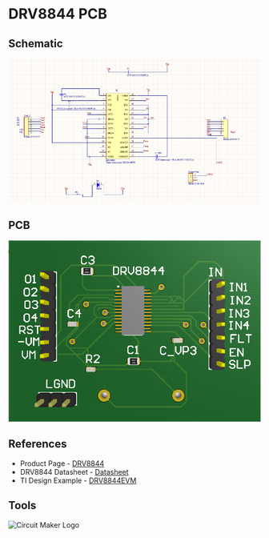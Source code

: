 # DRV8844 PCB
## Schematic
![Schematic diagram](https://github.com/pranavmp-10-000/DRV8844_PCB/blob/main/schematic.png)
## PCB
![3D PCB](https://github.com/pranavmp-10-000/DRV8844_PCB/blob/main/pcb_3D.png)
## References
- Product Page - [DRV8844](https://www.ti.com/product/DRV8844)
- DRV8844 Datasheet - [Datasheet](https://www.ti.com/lit/ds/symlink/drv8844.pdf?ts=1616510170476&ref_url=https%253A%252F%252Fwww.ti.com%252Fproduct%252FDRV8844)
- TI Design Example - [DRV8844EVM](https://www.ti.com/lit/zip/slvc592)
## Tools
![Circuit Maker Logo](https://circuitmaker.com/Content/Images/logo.png)
